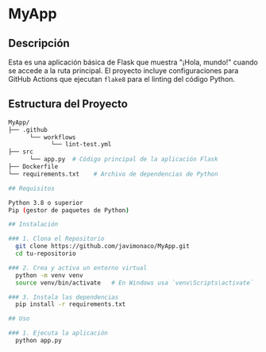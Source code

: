 # MyApp

## Descripción

Esta es una aplicación básica de Flask que muestra "¡Hola, mundo!" cuando se accede a la ruta principal. El proyecto incluye configuraciones para GitHub Actions que ejecutan `flake8` para el linting del código Python.

## Estructura del Proyecto

```bash
MyApp/
├── .github
      └── workflows
            └── lint-test.yml
├── src
      └── app.py  # Código principal de la aplicación Flask
├── Dockerfile
└── requirements.txt    # Archivo de dependencias de Python

## Requisitos

Python 3.8 o superior
Pip (gestor de paquetes de Python)

## Instalación

### 1. Clona el Repositorio
  git clone https://github.com/javimonaco/MyApp.git
  cd tu-repositorio

### 2. Crea y activa un entorno virtual
  python -m venv venv
  source venv/bin/activate   # En Windows usa `venv\Scripts\activate`

### 3. Instala las dependencias
  pip install -r requirements.txt

## Uso

### 1. Ejecuta la aplicación
  python app.py
